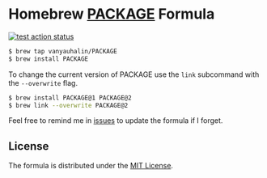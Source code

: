 # Homebrew [PACKAGE]() Formula

[![test action status](https://github.com/vanyauhalin/homebrew-PACKAGE/workflows/test/badge.svg)](https://github.com/vanyauhalin/homebrew-PACKAGE/actions)

```sh
$ brew tap vanyauhalin/PACKAGE
$ brew install PACKAGE
```

To change the current version of PACKAGE use the `link` subcommand with the `--overwrite` flag.

```sh
$ brew install PACKAGE@1 PACKAGE@2
$ brew link --overwrite PACKAGE@2
```

Feel free to remind me in [issues](https://github.com/vanyauhalin/homebrew-PACKAGE/issues) to update the formula if I forget.

## License

The formula is distributed under the [MIT License](./LICENSE).

